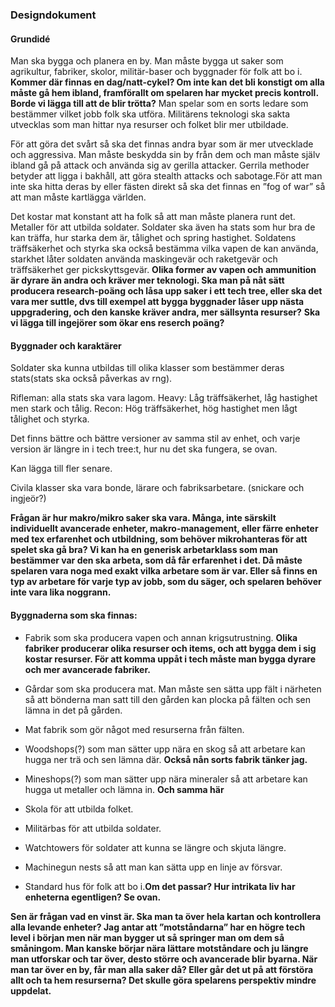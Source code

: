 ### Designdokument 

#### Grundidé  
Man ska bygga och planera en by. Man måste bygga ut saker som agrikultur, fabriker, skolor, militär-baser och byggnader för folk att bo i. **Kommer där finnas en dag/natt-cykel? Om inte kan det bli konstigt om alla måste gå hem ibland, framförallt om spelaren har mycket precis kontroll.** **Borde vi lägga till att de blir trötta?** Man spelar som en sorts ledare som bestämmer vilket jobb folk ska utföra. Militärens teknologi ska sakta utvecklas som man hittar nya resurser och folket blir mer utbildade.

För att göra det svårt så ska det finnas andra byar som är mer utvecklade och aggressiva. Man måste beskydda sin by från dem och man måste själv ibland gå på attack och använda sig av gerilla attacker. Gerrila methoder betyder att ligga i bakhåll, att göra stealth attacks och sabotage.För att man inte ska hitta deras by eller fästen direkt så ska det finnas en ”fog of war” så att man måste kartlägga världen.

Det kostar mat konstant att ha folk så att man måste planera runt det. Metaller för att utbilda soldater. Soldater ska även ha stats som hur bra de kan träffa, hur starka dem är, tålighet och spring hastighet. Soldatens träffsäkerhet och styrka ska också bestämma vilka vapen de kan använda, starkhet låter soldaten använda maskingevär och raketgevär och träffsäkerhet ger pickskyttsgevär. **Olika  former av vapen och ammunition är dyrare än andra och kräver mer teknologi. Ska man på nåt sätt producera research-poäng och låsa upp saker i ett tech tree, eller ska det vara mer suttle, dvs till exempel att bygga byggnader låser upp nästa uppgradering, och den kanske kräver andra, mer sällsynta resurser?** **Ska vi lägga till ingejörer som ökar ens reserch poäng?**

#### Byggnader och karaktärer
Soldater ska kunna utbildas till olika klasser som bestämmer deras stats(stats ska också påverkas av rng). 

Rifleman: alla stats ska vara lagom. 
Heavy: Låg träffsäkerhet, låg hastighet men stark och tålig. 
Recon: Hög träffsäkerhet, hög hastighet men lågt tålighet och styrka.

Det finns bättre och bättre versioner av samma stil av enhet, och varje version är längre in i tech tree:t, hur nu det ska fungera, se ovan.

Kan lägga till fler senare. 

Civila klasser ska vara bonde, lärare och fabriksarbetare. (snickare och ingjeör?)  

**Frågan är hur makro/mikro saker ska vara. Många, inte särskilt individuellt avancerade enheter, makro-management, eller färre enheter med tex erfarenhet och utbildning, som behöver mikrohanteras för att spelet ska gå bra? Vi kan ha en generisk arbetarklass som man bestämmer var den ska arbeta, som då får erfarenhet i det. Då måste spelaren vara noga med exakt vilka arbetare som är var. Eller så finns en typ av arbetare för varje typ av jobb, som du säger, och spelaren behöver inte vara lika noggrann.**

#### Byggnaderna som ska finnas:

- Fabrik som ska producera vapen och annan krigsutrustning. **Olika fabriker producerar olika resurser och items, och att bygga dem i sig kostar resurser. För att komma uppåt i tech måste man bygga dyrare och mer avancerade fabriker.**
- Gårdar som ska producera mat. Man måste sen sätta upp fält i närheten så att bönderna man satt till den gården kan plocka på fälten och sen lämna in det på gården. 

- Mat fabrik som gör något med resurserna från fälten. 

- Woodshops(?) som man sätter upp nära en skog så att arbetare kan hugga ner trä och sen lämna där. **Också nån sorts fabrik tänker jag.**

- Mineshops(?) som man sätter upp nära mineraler så att arbetare kan hugga ut metaller och lämna in. **Och samma här**

- Skola för att utbilda folket.

- Militärbas för att utbilda soldater.

- Watchtowers för soldater att kunna se längre och skjuta längre.

- Machinegun nests så att man kan sätta upp en linje av försvar.

- Standard hus för folk att bo i.**Om det passar? Hur intrikata liv har enheterna egentligen? Se ovan.**  

**Sen är frågan vad en vinst är. Ska man ta över hela kartan och kontrollera alla levande enheter? Jag antar att ”motståndarna” har en högre tech level i början men när man bygger ut så springer man om dem så småningom. Man kanske börjar nära lättare motståndare och ju längre man utforskar och tar över, desto större och avancerade blir byarna.
När man tar över en by, får man alla saker då? Eller går det ut på att förstöra allt och ta hem resurserna? Det skulle göra spelarens perspektiv mindre uppdelat.**
